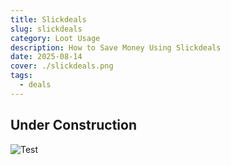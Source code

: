 ```yaml
---
title: Slickdeals
slug: slickdeals
category: Loot Usage
description: How to Save Money Using Slickdeals
date: 2025-08-14
cover: ./slickdeals.png
tags:
  - deals
---
```


## Under Construction

![Test](https://t3.ftcdn.net/jpg/03/53/83/92/360_F_353839266_8yqhN0548cGxrl4VOxngsiJzDgrDHxjG.jpg)
